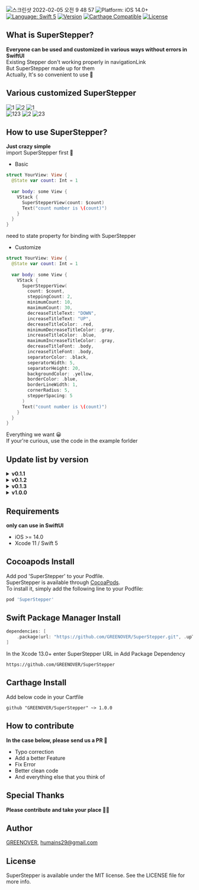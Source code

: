 ![스크린샷 2022-02-05 오전 9 48 57](https://user-images.githubusercontent.com/72292617/152621594-94fbb5fa-4e28-46ca-a6dc-4530189d5256.png)
<img src="https://img.shields.io/badge/Platform-iOS_14+-green.svg" alt="Platform: iOS 14.0+" />
  <a href="https://developer.apple.com/swift" target="_blank"><img src="https://img.shields.io/badge/Language-Swift_5-blueviolet.svg" alt="Language: Swift 5" /></a>
[![Version](https://img.shields.io/cocoapods/v/SuperStepper.svg?style=flat)](https://cocoapods.org/pods/SuperStepper)
[![Carthage Compatible](https://img.shields.io/badge/Carthage-compatible-4BC51D.svg?style=flat)](https://github.com/Carthage/Carthage)
[![License](https://img.shields.io/cocoapods/l/SuperStepper.svg?style=flat)](https://cocoapods.org/pods/SuperStepper)


## What is SuperStepper?
**Everyone can be used and customized in various ways without errors in SwiftUI**   
Existing Stepper don't working properly in navigationLink    
But SuperStepper made up for them      
Actually, It's so convenient to use 🙌   

## Various customized SuperStepper
![1](https://user-images.githubusercontent.com/72292617/152622772-7a844b41-d530-4a65-8eb6-22bfd356fd2c.gif) 
![2](https://user-images.githubusercontent.com/72292617/152622918-6efb4e25-3b83-474a-93b9-5df41f4b9231.gif)
![1](https://user-images.githubusercontent.com/72292617/152622999-0a5b2891-cf15-491f-a435-4d492d853618.gif)   
![123](https://user-images.githubusercontent.com/72292617/152623083-d7ee04cc-0b01-40d6-b04e-f87e410d751c.gif)
![2](https://user-images.githubusercontent.com/72292617/152623356-d96b5c4b-a844-4dbe-a39f-2516a89d4ff5.gif)
![23](https://user-images.githubusercontent.com/72292617/152623426-b603bf3c-7748-45f4-939a-59c23bcd3c43.gif)   

## How to use SuperStepper?
**Just crazy simple**   
import SuperStepper first 💪
- Basic
```swift
struct YourView: View {
  @State var count: Int = 1
  
  var body: some View {
    VStack {
      SuperStepperView(count: $count)
      Text("count number is \(count)")
    }
  }
}
```
need to state property for binding with SuperStepper   
- Customize
```swift
struct YourView: View {
  @State var count: Int = 1
  
  var body: some View {
    VStack {
      SuperStepperView(
        count: $count,
        steppingCount: 2,
        minimumCount: 10,
        maximumCount: 30,
        decreaseTitleText: "DOWN",
        increaseTitleText: "UP",
        decreaseTitleColor: .red,
        minimumDecreaseTitleColor: .gray,
        increaseTitleColor: .blue,
        maximumIncreaseTitleColor: .gray,
        decreaseTitleFont: .body,
        increaseTitleFont: .body,
        separatorColor: .black,
        seperatorWidth: 5,
        separatorHeight: 20,
        backgroundColor: .yellow,
        borderColor: .blue,
        borderLineWidth: 1,
        cornerRadius: 5,
        stepperSpacing: 5
      )
      Text("count number is \(count)")
    }
  }
}
```
Everything we want 😀   
If your're curious, use the code in the example forlder   

## Update list by version
<details>
<summary><b>v0.1.1</b></summary>
✨ The initial setting of the SuperStepper</br>
</details>
<details>
<summary><b>v0.1.2</b></summary>
♻️ Modularize the SuperStepper</br>
</details>
<details>
<summary><b>v0.1.3</b></summary>
✨ Add the disabled function of the button</br>
♻️ Change the button font we want</br> 
✨ Change the SuperStepper border we want</br> 
✨ Add support SPM</br>
</details>
<details>
<summary><b>v1.0.0</b></summary>
✨ Add Support Carthage</br>
</details>

## Requirements
**only can use in SwiftUI**   
- iOS >= 14.0   
- Xcode 11 / Swift 5   

## Cocoapods Install
Add pod 'SuperStepper' to your Podfile.    
SuperStepper is available through [CocoaPods](https://cocoapods.org).    
To install it, simply add the following line to your Podfile:   
```ruby
pod 'SuperStepper'
```

## Swift Package Manager Install
```swift
dependencies: [
    .package(url: "https://github.com/GREENOVER/SuperStepper.git", .upToNextMajor(from: "1.0.0"))
]
```
In the Xcode 13.0+ enter SuperStepper URL in Add Package Dependency   
```
https://github.com/GREENOVER/SuperStepper  
```

## Carthage Install
Add below code in your Cartfile   
```
github "GREENOVER/SuperStepper" ~> 1.0.0
```

## How to contribute
**In the case below, please send us a PR 🙌**
- Typo correction
- Add a better Feature
- Fix Error
- Better clean code
- And everything else that you think of

## Special Thanks
**Please contribute and take your place 🙇🏻**

## Author
[GREENOVER](https://github.com/GREENOVER), humains29@gmail.com

## License
SuperStepper is available under the MIT license. See the LICENSE file for more info.
